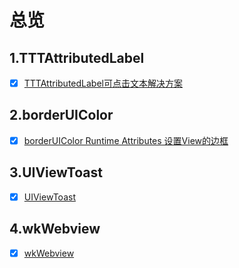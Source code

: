 # 总览

## 1.TTTAttributedLabel

- [x] [TTTAttributedLabel可点击文本解决方案](./TTTAttributedLabel/TTTAttributedLabel.md)

## 2.borderUIColor

- [x] [borderUIColor Runtime Attributes 设置View的边框](./borderUIColor/borderUIColor.md)

## 3.UIViewToast

- [x] [UIViewToast](./UIViewToast/UIViewToast.md)

## 4.wkWebview
- [x] [wkWebview](./wkWebview/wkWebview.md)